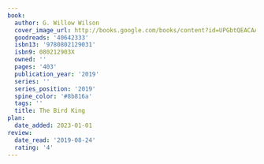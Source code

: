 ```yaml
---
book:
  author: G. Willow Wilson
  cover_image_url: http://books.google.com/books/content?id=UPGbtQEACAAJ&printsec=frontcover&img=1&zoom=1&source=gbs_api
  goodreads: '40642333'
  isbn13: '9780802129031'
  isbn9: 080212903X
  owned: ''
  pages: '403'
  publication_year: '2019'
  series: ''
  series_position: '2019'
  spine_color: '#8b816a'
  tags: ''
  title: The Bird King
plan:
  date_added: 2023-01-01
review:
  date_read: '2019-08-24'
  rating: '4'
---
```

